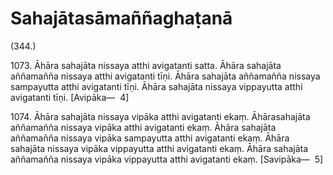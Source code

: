 

# Sahajātasāmaññaghaṭanā







(344.)

1073\. Āhāra sahajāta nissaya atthi avigatanti satta. Āhāra sahajāta aññamañña nissaya atthi avigatanti tīṇi. Āhāra sahajāta aññamañña nissaya sampayutta atthi avigatanti tīṇi. Āhāra sahajāta nissaya vippayutta atthi avigatanti tīṇi. [Avipāka—  4]

1074\. Āhāra sahajāta nissaya vipāka atthi avigatanti ekaṃ. Āhārasahajāta aññamañña nissaya vipāka atthi avigatanti ekaṃ. Āhāra sahajāta aññamañña nissaya vipāka sampayutta atthi avigatanti ekaṃ. Āhāra sahajāta nissaya vipāka vippayutta atthi avigatanti ekaṃ. Āhāra sahajāta aññamañña nissaya vipāka vippayutta atthi avigatanti ekaṃ. [Savipāka—  5]



